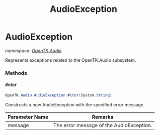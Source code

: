 ﻿---
title: AudioException
---

# AudioException
_namespace: [OpenTK.Audio](N-OpenTK.Audio.html)_

Represents exceptions related to the OpenTK.Audio subsystem.

### Methods

#### #ctor
```csharp
OpenTK.Audio.AudioException.#ctor(System.String)
```
Constructs a new AudioException with the specified error message.

|Parameter Name|Remarks|
|--------------|-------|
|message|The error message of the AudioException.|





